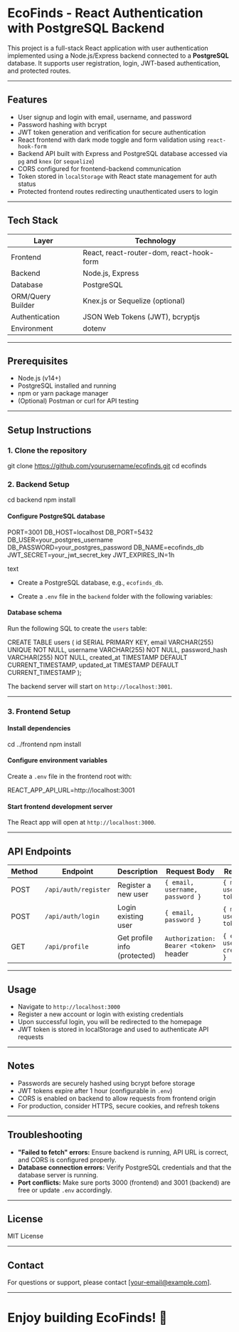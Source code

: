 # EcoFinds - React Authentication with PostgreSQL Backend

This project is a full-stack React application with user authentication implemented using a Node.js/Express backend connected to a **PostgreSQL** database. It supports user registration, login, JWT-based authentication, and protected routes.

---

## Features

- User signup and login with email, username, and password
- Password hashing with bcrypt
- JWT token generation and verification for secure authentication
- React frontend with dark mode toggle and form validation using `react-hook-form`
- Backend API built with Express and PostgreSQL database accessed via `pg` and `knex` (or `sequelize`)
- CORS configured for frontend-backend communication
- Token stored in `localStorage` with React state management for auth status
- Protected frontend routes redirecting unauthenticated users to login

---

## Tech Stack

| Layer           | Technology                 |
|-----------------|----------------------------|
| Frontend        | React, react-router-dom, react-hook-form |
| Backend         | Node.js, Express           |
| Database        | PostgreSQL                 |
| ORM/Query Builder | Knex.js or Sequelize (optional) |
| Authentication  | JSON Web Tokens (JWT), bcryptjs |
| Environment     | dotenv                    |

---

## Prerequisites

- Node.js (v14+)
- PostgreSQL installed and running
- npm or yarn package manager
- (Optional) Postman or curl for API testing

---

## Setup Instructions

### 1. Clone the repository
git clone https://github.com/yourusername/ecofinds.git
cd ecofinds
### 2. Backend Setup
cd backend
npm install
#### Configure PostgreSQL database
PORT=3001
DB_HOST=localhost
DB_PORT=5432
DB_USER=your_postgres_username
DB_PASSWORD=your_postgres_password
DB_NAME=ecofinds_db
JWT_SECRET=your_jwt_secret_key
JWT_EXPIRES_IN=1h

text
- Create a PostgreSQL database, e.g., `ecofinds_db`.

- Create a `.env` file in the `backend` folder with the following variables:

#### Database schema

Run the following SQL to create the `users` table:

CREATE TABLE users (
id SERIAL PRIMARY KEY,
email VARCHAR(255) UNIQUE NOT NULL,
username VARCHAR(255) NOT NULL,
password_hash VARCHAR(255) NOT NULL,
created_at TIMESTAMP DEFAULT CURRENT_TIMESTAMP,
updated_at TIMESTAMP DEFAULT CURRENT_TIMESTAMP
);

The backend server will start on `http://localhost:3001`.

---

### 3. Frontend Setup

#### Install dependencies

cd ../frontend
npm install

#### Configure environment variables

Create a `.env` file in the frontend root with:

REACT_APP_API_URL=http://localhost:3001

#### Start frontend development server


The React app will open at `http://localhost:3000`.

---

## API Endpoints

| Method | Endpoint           | Description                     | Request Body                             | Response                             |
|--------|--------------------|---------------------------------|----------------------------------------|------------------------------------|
| POST   | `/api/auth/register` | Register a new user             | `{ email, username, password }`        | `{ message, user, token }`          |
| POST   | `/api/auth/login`    | Login existing user             | `{ email, password }`                   | `{ message, user, token }`          |
| GET    | `/api/profile`       | Get profile info (protected)   | `Authorization: Bearer <token>` header | `{ email, username, created_at }`  |

---

## Usage

- Navigate to `http://localhost:3000`
- Register a new account or login with existing credentials
- Upon successful login, you will be redirected to the homepage
- JWT token is stored in localStorage and used to authenticate API requests

---

## Notes

- Passwords are securely hashed using bcrypt before storage
- JWT tokens expire after 1 hour (configurable in `.env`)
- CORS is enabled on backend to allow requests from frontend origin
- For production, consider HTTPS, secure cookies, and refresh tokens

---

## Troubleshooting

- **"Failed to fetch" errors:** Ensure backend is running, API URL is correct, and CORS is configured properly.
- **Database connection errors:** Verify PostgreSQL credentials and that the database server is running.
- **Port conflicts:** Make sure ports 3000 (frontend) and 3001 (backend) are free or update `.env` accordingly.

---

## License

MIT License

---

## Contact

For questions or support, please contact [your-email@example.com].

---

# Enjoy building EcoFinds! 🌿



